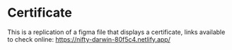 # Certificate
This is a replication of a figma file that displays a certificate, links available to check online:
https://nifty-darwin-80f5c4.netlify.app/ 
